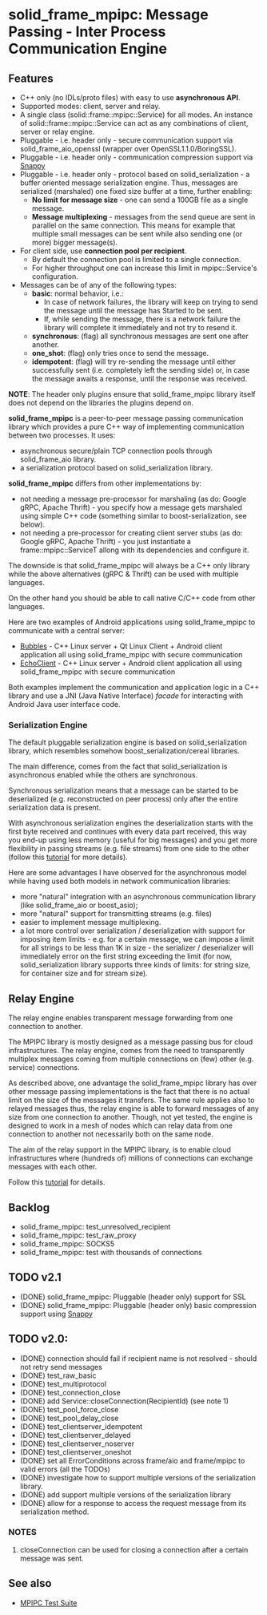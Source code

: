 # solid_frame_mpipc: Message Passing - Inter Process Communication Engine

## Features

 * C++ only (no IDLs/proto files) with easy to use **asynchronous API**.
 * Supported modes: client, server and relay.
 * A single class (solid::frame::mpipc::Service) for all modes. An instance of solid::frame::mpipc::Service can act as any combinations of client, server or relay engine.
 * Pluggable - i.e. header only - secure communication support via solid_frame_aio_openssl (wrapper over OpenSSL1.1.0/BoringSSL).
 * Pluggable - i.e. header only - communication compression support via [Snappy](https://google.github.io/snappy/)
 * Pluggable - i.e. header only - protocol based on solid_serialization - a buffer oriented message serialization engine. Thus, messages are serialized (marshaled) one fixed size buffer at a time, further enabling:
    * **No limit for message size** - one can send a 100GB file as a single message.
    * **Message multiplexing** - messages from the send queue are sent in parallel on the same connection. This means for example that multiple small messages can be sent while also sending one (or more) bigger message(s).
 * For client side, use **connection pool per recipient**.
    * By default the connection pool is limited to a single connection.
    * For higher throughput one can increase this limit in mpipc::Service's configuration.
 * Messages can be of any of the following types:
    * __basic__: normal behavior, i.e.:
        * In case of network failures, the library will keep on trying to send the message until the message has Started to be sent.
        * If, while sending the message, there is a network failure the library will complete it immediately and not try to resend it.
    * __synchronous__: (flag) all synchronous messages are sent one after another.
    * __one_shot__: (flag) only tries once to send the message.
    * __idempotent__: (flag) will try re-sending the message until either successfully sent (i.e. completely left the sending side) or, in case the message awaits a response, until the response was received.

__NOTE__: The header only plugins ensure that solid_frame_mpipc library itself does not depend on the libraries the plugins depend on.

**solid_frame_mpipc** is a peer-to-peer message passing communication library which provides a pure C++ way of implementing communication between two processes. It uses:
 * asynchronous secure/plain TCP connection pools through solid_frame_aio library.
 * a serialization protocol based on solid_serialization library.

**solid_frame_mpipc** differs from other implementations by:
 * not needing a message pre-processor for marshaling (as do: Google gRPC, Apache Thrift) - you specify how a message gets marshaled using simple C++ code (something similar to boost-serialization, see below).
 * not needing a pre-processor for creating client server stubs (as do: Google gRPC, Apache Thrift) - you just instantiate a frame::mpipc::ServiceT allong with its dependencies and configure it.

The downside is that solid_frame_mpipc will always be a C++ only library while the above alternatives (gRPC & Thrift) can be used with multiple languages.

On the other hand you should be able to call native C/C++ code from other languages.

Here are two examples of Android applications using solid_frame_mpipc to communicate with a central server:
 * [Bubbles](https://github.com/vipalade/bubbles) - C++ Linux server + Qt Linux Client + Android client application all using solid_frame_mpipc with secure communication
 * [EchoClient](https://github.com/vipalade/study_android/tree/master/EchoClient) - C++ Linux server + Android client application all using solid_frame_mpipc with secure communication

Both examples implement the communication and application logic in a C++ library and use a JNI (Java Native Interface) _facade_ for interacting with Android Java user interface code.

### Serialization Engine

The default pluggable serialization engine is based on solid_serialization library, which resembles somehow boost_serialization/cereal libraries.

The main difference, comes from the fact that solid_serialization is asynchronous enabled while the others are synchronous.

Synchronous serialization means that a message can be started to be deserialized (e.g. reconstructed on peer process) only after the entire serialization data is present.

With asynchronous serialization engines the deserialization starts with the first byte received and continues with every data part received, this way you end-up using less memory (useful for big messages) and you get more flexibility in passing streams (e.g. file streams) from one side to the other (follow this [tutorial](../../../tutorials/mpipc_file) for more details).

Here are some advantages I have observed for the asynchronous model while having used both models in network communication libraries:
 
 * more "natural" integration with an asynchronous communication library (like solid_frame_aio or boost_asio);
 * more "natural" support for transmitting streams (e.g. files)
 * easier to implement message multiplexing.
 * a lot more control over serialization / deserialization with support for imposing item limits - e.g. for a certain message, we can impose a limit for all strings to be less than 1K in size - the serializer / deserializer will immediately error on the first string exceeding the limit (for now, solid_serialization library supports three kinds of limits: for string size, for container size and for stream size).


## <a id="relay_engine"></a>Relay Engine

The relay engine enables transparent message forwarding from one connection to another.

The MPIPC library is mostly designed as a message passing bus for cloud infrastructures. The relay engine, comes from the need to transparently multiplex messages coming from multiple connections on (few) other (e.g. service) connections.

As described above, one advantage the solid_frame_mpipc library has over other message passing implementations is the fact that there is no actual limit on the size of the messages  it transfers. The same rule applies also to relayed messages thus, the relay engine is able to forward messages of any size from one connection to another.
Though, not yet tested, the engine is designed to work in a mesh of nodes which can relay data from one connection to another not necessarily both on the same node.

The aim of the relay support in the MPIPC library, is to enable cloud infrastructures where (hundreds of) millions of connections can exchange messages with each other.

Follow this [tutorial](../../../tutorials/mpipc_relay_echo) for details.

## Backlog
* solid_frame_mpipc: test_unresolved_recipient
* solid_frame_mpipc: test_raw_proxy
* solid_frame_mpipc: SOCKS5
* solid_frame_mpipc: test with thousands of connections

## TODO v2.1
* (DONE) solid_frame_mpipc: Pluggable (header only) support for SSL
* (DONE) solid_frame_mpipc: Pluggable (header only) basic compression support using [Snappy](https://google.github.io/snappy/)


## TODO v2.0:
* (DONE) connection should fail if recipient name is not resolved - should not retry send messages
* (DONE) test_raw_basic
* (DONE) test_multiprotocol
* (DONE) test_connection_close
* (DONE) add Service::closeConnection(RecipientId) (see note 1)
* (DONE) test_pool_force_close
* (DONE) test_pool_delay_close
* (DONE) test_clientserver_idempotent
* (DONE) test_clientserver_delayed
* (DONE) test_clientserver_noserver
* (DONE) test_clientserver_oneshot
* (DONE) set all ErrorConditions across frame/aio and frame/mpipc to valid errors (all the TODOs)
* (DONE) investigate how to support multiple versions of the serialization library.
* (DONE) add support multiple versions of the serialization library
* (DONE) allow for a response to access the request message from its serialization method.

### NOTES
1. closeConnection can be used for closing a connection after a certain message was sent.

## See also
* [MPIPC Test Suite](test/README.md)
